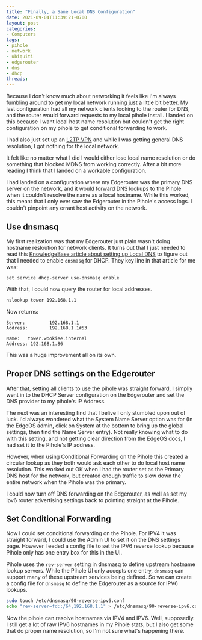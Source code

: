 ```yaml
---
title: "Finally, a Sane Local DNS Configuration"
date: 2021-09-04T11:39:21-0700
layout: post
categories:
- Computers
tags:
- pihole
- network
- ubiquiti
- edgerouter
- dns
- dhcp
threads:
---
```


Because I don't know much about networking it feels like I'm always fumbling around to get my local network running just a little bit better. My last configuration had all my network clients looking to the router for DNS, and the router would forward requests to my local pihole install. I landed on this because I want local host name resolution but couldn't get the right configuration on my pihole to get conditional forwarding to work.

I had also just set up an [L2TP VPN](https://help.ui.com/hc/en-us/articles/204950294-EdgeRouter-L2TP-IPsec-VPN-Server) and while I was getting general DNS resolution, I got nothing for the local network.  

It felt like no matter what I did I would either lose local name resolution or do something that blocked MDNS from working correctly. After a bit more reading I think that I landed on a workable configuration.

I had landed on a configuration where my Edgerouter was the primary DNS server on the network, and it would forward DNS lookups to the Pihole when it couldn't resolve the name as a local hostname. While this worked, this meant that I only ever saw the Edgerouter in the Pihole's access logs. I couldn't pinpoint any errant host activity on the network.

## Use dnsmasq

My first realization was that my Edgerouter just plain wasn't doing hostname resloution for network clients. It turns out that I just needed to read this [KnowledgeBase article about setting up Local DNS](https://help.ui.com/hc/en-us/articles/115002673188) to figure out that I needed to enable `dnsmasq` for DHCP. They key line in that article for me was:

```
set service dhcp-server use-dnsmasq enable 
```

With that, I could now query the router for local addresses.

``` sh
nslookup tower 192.168.1.1
```
Now returns:
```
Server:         192.168.1.1
Address:        192.168.1.1#53

Name:   tower.wookiee.internal
Address: 192.168.1.86
```

This was a huge improvement all on its own.

## Proper DNS settings on the Edgerouter

After that, setting all clients to use the pihole was straight forward, I simpliy went in to the DHCP Server configuration on the Edgerouter and set the DNS provider to my pihole's IP Address.

The next was an interesting find that I belive I only stumbled upon out of luck. I'd always wondered what the System Name Server option was for (In the EdgeOS admin, click on System at the bottom to bring up the global settings, then find the Name Server entry). Not really knowing what to do with this setting, and not getting clear direction from the EdgeOS docs, I had set it to the Pihole's IP address.

However, when using Conditional Forwarding on the Pihole this created a circular lookup as they both would ask each other to do local host name resolution. This worked out OK when I had the router set as the Primary DNS host for the network, but created enough traffic to slow down the entire network when the Pihole was the primary.

I could now turn off DNS forwarding on the Edgerouter, as well as set my ipv6 router advertising settings back to pointing straight at the Pihole. 

## Set Conditional Forwarding

Now I could set conditional forwarding on the Pihole. For IPV4 it was straight forward, I could use the Admin UI to set it on the DNS settings page. However I eeded a config file to set the IPV6 reverse lookup because Pihole only has one entry box for this in the UI. 

Pihole uses the `rev-server` setting in dnsmasq to define upstream hostname lookup servers. While the Pihole UI only accepts one entry, `dnsmasq` can support many of these upstream services being defined. So we can create a config file for `dnsmasq` to define the Edgerouter as a source for IPV6 lookups.

``` sh
sudo touch /etc/dnsmasq/90-reverse-ipv6.conf
echo "rev-server=fd::/64,192.168.1.1" > /etc/dnsmasq/90-reverse-ipv6.conf
```

Now the pihole can resolve hostnames via IPV4 and IPV6. Well, supposedly. I still get a lot of raw IPV6 hostnames in my Pihole stats, but I also get some that do proper name resolution, so I'm not sure what's happening there.